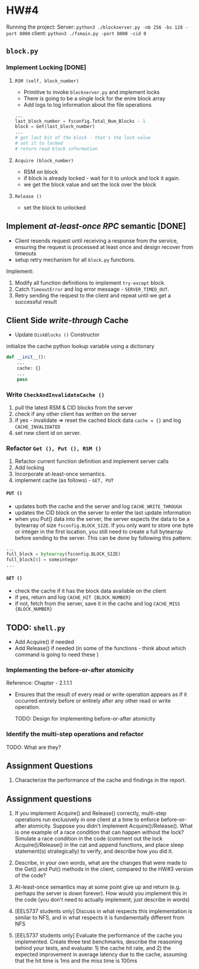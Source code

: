 # HW#4 #

Running the project: 
Server: `python3 ./blockserver.py -nb 256 -bs 128 -port 8000`
client: `python3 ./fsmain.py -port 8000 -cid 0`

## `block.py` ##

### Implement Locking [DONE] ##

1. `RSM (self, block_number)`

   - Primitive to invoke `blockserver.py` and implement locks
   - There is going to be a single lock for the enire block array
   - Add logs to log information about the file operations

   ```python
   ...
   last_block_number = fsconfig.Total_Num_Blocks - 1
   block = Get(last_block_number)
   ...
   # get last bit of the block - that's the lock value
   # set it to locked
   # return read block information
   ```

2. `Acquire (block_number)`

   - RSM on block
   - if block is already locked - wait for it to unlock and lock it again.
   - we get the block value and set the lock over the block

3. `Release ()`

   - set the block to unlocked

## Implement _at-least-once RPC_ semantic [DONE] ##

- Client resends request until receiving a response from the service, ensuring the request is processed at least once and design recover from timeouts
- setup retry mechanism for all `block.py` functions.

Implement:

1. Modify all function definitions to implement `try-except` block.
2. Catch `TimeoutError` and log error message - `SERVER_TIMED_OUT`.
3. Retry sending the request to the client and repeat until we get a successful result

## Client Side _write-through_ Cache ##

- Update `DiskBlocks ()` Constructor

initialize the cache python lookup variable using a dictionary

```python
def __init__():
    ...
    cache: {}
    ...
    pass
```

### Write `CheckAndInvalidateCache ()` ###

1. pull the latest RSM & CID blocks from the server
2. check if any other client has written on the server
3. if yes - invalidate => reset the cached block data `cache = {}` and log `CACHE_INVALIDATED`
4. set new client id on server.

### Refactor `Get (), Put (), RSM ()` ###

1. Refactor current function definition and implement server calls
2. Add locking
3. Incorporate at-least-once semantics.
4. implement cache (as follows) - `GET, PUT`

#### `PUT ()` ####

- updates both the cache and the server and log `CACHE_WRITE_THROUGH`
- updates the CID block on the server to enter the last update information
- when you Put() data into the server, the server expects the data to be a bytearray of size `fsconfig.BLOCK_SIZE`. If you only want to store one byte or integer in the first location, you still need to create a full bytearray before sending to the server. This can be done by following this pattern:

```python
...
full_block = bytearray(fsconfig.BLOCK_SIZE)
full_block[0] = someinteger
...
```

#### `GET ()` ####

- check the cache if it has the block data available on the client
- if yes, return and log `CACHE_HIT {BLOCK_NUMBER}`
- if not, fetch from the server, save it in the cache and log `CACHE_MISS {BLOCK_NUMBER}`

## TODO: `shell.py` ##

- Add Acquire() if needed
- Add Release() if needed (in some of the functions - think about which command is going to need these )

### Implementing the before-or-after atomicity ###

Reference: Chapter - 2.1.1.1

- Ensures that the result of every read or write operation appears as if it occurred entirely before or entirely after any other read or write operation.

   TODO: Design for implementing before-or-after atomicity

### Identify the multi-step operations and refactor ###

   TODO: What are they?

## Assignment Questions ##

1. Characterize the performance of the cache and findings in the report.

## Assignment questions ##

1. If you implement Acquire() and Release() correctly, multi-step operations run exclusively in one client at a time to enforce before-or-after atomicity. Suppose you didn't implement Acquire()/Release(). What is one example of a race condition that can happen without the lock? Simulate a race condition in the code (comment out the lock Acquire()/Release() in the cat and append functions, and place sleep statement(s) strategically) to verify, and describe how you did it.

2. Describe, in your own words, what are the changes that were made to the Get() and Put() methods in the client, compared to the HW#3 version of the code?

3. At-least-once semantics may at some point give up and return (e.g. perhaps the server is down forever). How would you implement this in the code (you don't need to actually implement; just describe in words)

4. [EEL5737 students only] Discuss in what respects this implementation is similar to NFS, and in what respects it is fundamentally different from NFS

5. [EEL5737 students only] Evaluate the performance of the cache you implemented. Create three test benchmarks, describe the reasoning behind your tests, and evaluate: 1) the cache hit rate, and 2) the expected improvement in average latency due to the cache, assuming that the hit time is 1ms and the miss time is 100ms
